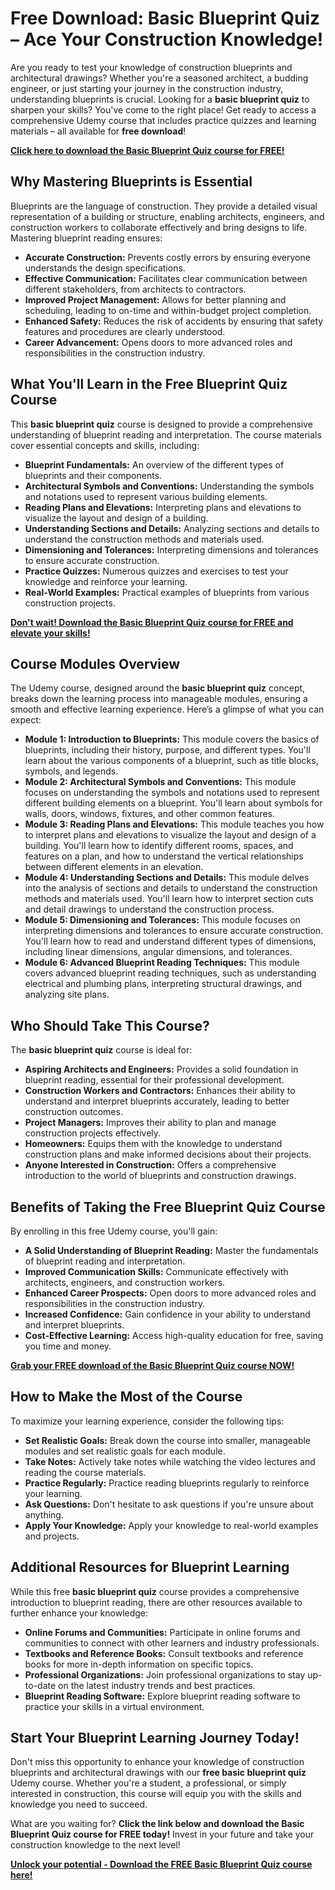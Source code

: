 # Free Download: Basic Blueprint Quiz – Ace Your Construction Knowledge!

Are you ready to test your knowledge of construction blueprints and architectural drawings? Whether you're a seasoned architect, a budding engineer, or just starting your journey in the construction industry, understanding blueprints is crucial. Looking for a **basic blueprint quiz** to sharpen your skills? You've come to the right place! Get ready to access a comprehensive Udemy course that includes practice quizzes and learning materials – all available for **free download**!

[**Click here to download the Basic Blueprint Quiz course for FREE!**](https://udemywork.com/basic-blueprint-quiz)

## Why Mastering Blueprints is Essential

Blueprints are the language of construction. They provide a detailed visual representation of a building or structure, enabling architects, engineers, and construction workers to collaborate effectively and bring designs to life. Mastering blueprint reading ensures:

*   **Accurate Construction:** Prevents costly errors by ensuring everyone understands the design specifications.
*   **Effective Communication:** Facilitates clear communication between different stakeholders, from architects to contractors.
*   **Improved Project Management:** Allows for better planning and scheduling, leading to on-time and within-budget project completion.
*   **Enhanced Safety:** Reduces the risk of accidents by ensuring that safety features and procedures are clearly understood.
*   **Career Advancement:** Opens doors to more advanced roles and responsibilities in the construction industry.

## What You'll Learn in the Free Blueprint Quiz Course

This **basic blueprint quiz** course is designed to provide a comprehensive understanding of blueprint reading and interpretation. The course materials cover essential concepts and skills, including:

*   **Blueprint Fundamentals:** An overview of the different types of blueprints and their components.
*   **Architectural Symbols and Conventions:** Understanding the symbols and notations used to represent various building elements.
*   **Reading Plans and Elevations:** Interpreting plans and elevations to visualize the layout and design of a building.
*   **Understanding Sections and Details:** Analyzing sections and details to understand the construction methods and materials used.
*   **Dimensioning and Tolerances:** Interpreting dimensions and tolerances to ensure accurate construction.
*   **Practice Quizzes:** Numerous quizzes and exercises to test your knowledge and reinforce your learning.
*   **Real-World Examples:** Practical examples of blueprints from various construction projects.

[**Don't wait! Download the Basic Blueprint Quiz course for FREE and elevate your skills!**](https://udemywork.com/basic-blueprint-quiz)

## Course Modules Overview

The Udemy course, designed around the **basic blueprint quiz** concept, breaks down the learning process into manageable modules, ensuring a smooth and effective learning experience. Here’s a glimpse of what you can expect:

*   **Module 1: Introduction to Blueprints:** This module covers the basics of blueprints, including their history, purpose, and different types. You'll learn about the various components of a blueprint, such as title blocks, symbols, and legends.
*   **Module 2: Architectural Symbols and Conventions:** This module focuses on understanding the symbols and notations used to represent different building elements on a blueprint. You'll learn about symbols for walls, doors, windows, fixtures, and other common features.
*   **Module 3: Reading Plans and Elevations:** This module teaches you how to interpret plans and elevations to visualize the layout and design of a building. You'll learn how to identify different rooms, spaces, and features on a plan, and how to understand the vertical relationships between different elements in an elevation.
*   **Module 4: Understanding Sections and Details:** This module delves into the analysis of sections and details to understand the construction methods and materials used. You'll learn how to interpret section cuts and detail drawings to understand the construction process.
*   **Module 5: Dimensioning and Tolerances:** This module focuses on interpreting dimensions and tolerances to ensure accurate construction. You'll learn how to read and understand different types of dimensions, including linear dimensions, angular dimensions, and tolerances.
*   **Module 6: Advanced Blueprint Reading Techniques:** This module covers advanced blueprint reading techniques, such as understanding electrical and plumbing plans, interpreting structural drawings, and analyzing site plans.

## Who Should Take This Course?

The **basic blueprint quiz** course is ideal for:

*   **Aspiring Architects and Engineers:** Provides a solid foundation in blueprint reading, essential for their professional development.
*   **Construction Workers and Contractors:** Enhances their ability to understand and interpret blueprints accurately, leading to better construction outcomes.
*   **Project Managers:** Improves their ability to plan and manage construction projects effectively.
*   **Homeowners:** Equips them with the knowledge to understand construction plans and make informed decisions about their projects.
*   **Anyone Interested in Construction:** Offers a comprehensive introduction to the world of blueprints and construction drawings.

## Benefits of Taking the Free Blueprint Quiz Course

By enrolling in this free Udemy course, you'll gain:

*   **A Solid Understanding of Blueprint Reading:** Master the fundamentals of blueprint reading and interpretation.
*   **Improved Communication Skills:** Communicate effectively with architects, engineers, and construction workers.
*   **Enhanced Career Prospects:** Open doors to more advanced roles and responsibilities in the construction industry.
*   **Increased Confidence:** Gain confidence in your ability to understand and interpret blueprints.
*   **Cost-Effective Learning:** Access high-quality education for free, saving you time and money.

[**Grab your FREE download of the Basic Blueprint Quiz course NOW!**](https://udemywork.com/basic-blueprint-quiz)

## How to Make the Most of the Course

To maximize your learning experience, consider the following tips:

*   **Set Realistic Goals:** Break down the course into smaller, manageable modules and set realistic goals for each module.
*   **Take Notes:** Actively take notes while watching the video lectures and reading the course materials.
*   **Practice Regularly:** Practice reading blueprints regularly to reinforce your learning.
*   **Ask Questions:** Don't hesitate to ask questions if you're unsure about anything.
*   **Apply Your Knowledge:** Apply your knowledge to real-world examples and projects.

## Additional Resources for Blueprint Learning

While this free **basic blueprint quiz** course provides a comprehensive introduction to blueprint reading, there are other resources available to further enhance your knowledge:

*   **Online Forums and Communities:** Participate in online forums and communities to connect with other learners and industry professionals.
*   **Textbooks and Reference Books:** Consult textbooks and reference books for more in-depth information on specific topics.
*   **Professional Organizations:** Join professional organizations to stay up-to-date on the latest industry trends and best practices.
*   **Blueprint Reading Software:** Explore blueprint reading software to practice your skills in a virtual environment.

## Start Your Blueprint Learning Journey Today!

Don't miss this opportunity to enhance your knowledge of construction blueprints and architectural drawings with our **free basic blueprint quiz** Udemy course. Whether you're a student, a professional, or simply interested in construction, this course will equip you with the skills and knowledge you need to succeed.

What are you waiting for? **Click the link below and download the Basic Blueprint Quiz course for FREE today!** Invest in your future and take your construction knowledge to the next level!

[**Unlock your potential - Download the FREE Basic Blueprint Quiz course here!**](https://udemywork.com/basic-blueprint-quiz)
